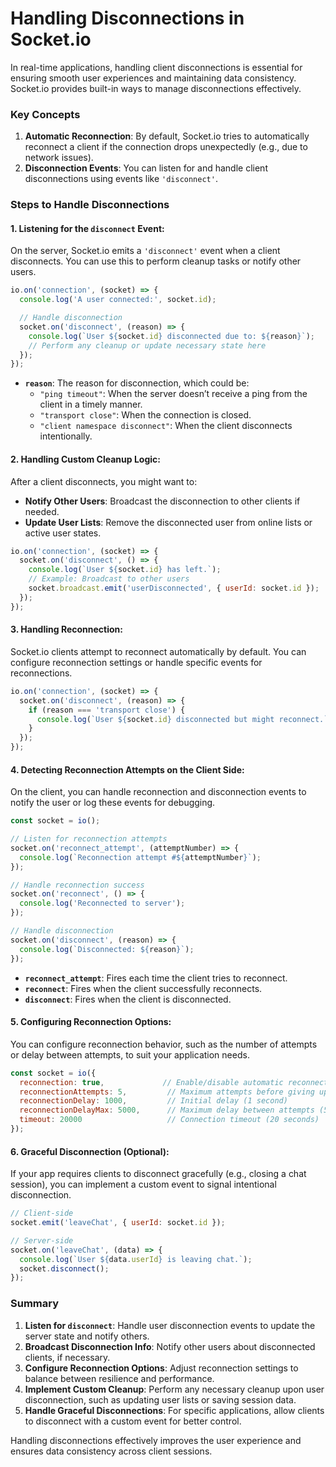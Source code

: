 # **Handling Disconnections in Socket.io**

In real-time applications, handling client disconnections is essential for ensuring smooth user experiences and maintaining data consistency. Socket.io provides built-in ways to manage disconnections effectively.

### Key Concepts

1. **Automatic Reconnection**: By default, Socket.io tries to automatically reconnect a client if the connection drops unexpectedly (e.g., due to network issues).
2. **Disconnection Events**: You can listen for and handle client disconnections using events like `'disconnect'`.

### Steps to Handle Disconnections

#### 1. **Listening for the `disconnect` Event**:
   On the server, Socket.io emits a `'disconnect'` event when a client disconnects. You can use this to perform cleanup tasks or notify other users.

   ```javascript
   io.on('connection', (socket) => {
     console.log('A user connected:', socket.id);

     // Handle disconnection
     socket.on('disconnect', (reason) => {
       console.log(`User ${socket.id} disconnected due to: ${reason}`);
       // Perform any cleanup or update necessary state here
     });
   });
   ```

   - **`reason`**: The reason for disconnection, which could be:
     - `"ping timeout"`: When the server doesn’t receive a ping from the client in a timely manner.
     - `"transport close"`: When the connection is closed.
     - `"client namespace disconnect"`: When the client disconnects intentionally.

#### 2. **Handling Custom Cleanup Logic**:
   After a client disconnects, you might want to:
   - **Notify Other Users**: Broadcast the disconnection to other clients if needed.
   - **Update User Lists**: Remove the disconnected user from online lists or active user states.

   ```javascript
   io.on('connection', (socket) => {
     socket.on('disconnect', () => {
       console.log(`User ${socket.id} has left.`);
       // Example: Broadcast to other users
       socket.broadcast.emit('userDisconnected', { userId: socket.id });
     });
   });
   ```

#### 3. **Handling Reconnection**:
   Socket.io clients attempt to reconnect automatically by default. You can configure reconnection settings or handle specific events for reconnections.

   ```javascript
   io.on('connection', (socket) => {
     socket.on('disconnect', (reason) => {
       if (reason === 'transport close') {
         console.log(`User ${socket.id} disconnected but might reconnect.`);
       }
     });
   });
   ```

#### 4. **Detecting Reconnection Attempts on the Client Side**:
   On the client, you can handle reconnection and disconnection events to notify the user or log these events for debugging.

   ```javascript
   const socket = io();

   // Listen for reconnection attempts
   socket.on('reconnect_attempt', (attemptNumber) => {
     console.log(`Reconnection attempt #${attemptNumber}`);
   });

   // Handle reconnection success
   socket.on('reconnect', () => {
     console.log('Reconnected to server');
   });

   // Handle disconnection
   socket.on('disconnect', (reason) => {
     console.log(`Disconnected: ${reason}`);
   });
   ```

   - **`reconnect_attempt`**: Fires each time the client tries to reconnect.
   - **`reconnect`**: Fires when the client successfully reconnects.
   - **`disconnect`**: Fires when the client is disconnected.

#### 5. **Configuring Reconnection Options**:
   You can configure reconnection behavior, such as the number of attempts or delay between attempts, to suit your application needs.

   ```javascript
   const socket = io({
     reconnection: true,             // Enable/disable automatic reconnection
     reconnectionAttempts: 5,         // Maximum attempts before giving up
     reconnectionDelay: 1000,         // Initial delay (1 second)
     reconnectionDelayMax: 5000,      // Maximum delay between attempts (5 seconds)
     timeout: 20000                   // Connection timeout (20 seconds)
   });
   ```

#### 6. **Graceful Disconnection (Optional)**:
   If your app requires clients to disconnect gracefully (e.g., closing a chat session), you can implement a custom event to signal intentional disconnection.

   ```javascript
   // Client-side
   socket.emit('leaveChat', { userId: socket.id });

   // Server-side
   socket.on('leaveChat', (data) => {
     console.log(`User ${data.userId} is leaving chat.`);
     socket.disconnect();
   });
   ```

### Summary

1. **Listen for `disconnect`**: Handle user disconnection events to update the server state and notify others.
2. **Broadcast Disconnection Info**: Notify other users about disconnected clients, if necessary.
3. **Configure Reconnection Options**: Adjust reconnection settings to balance between resilience and performance.
4. **Implement Custom Cleanup**: Perform any necessary cleanup upon user disconnection, such as updating user lists or saving session data.
5. **Handle Graceful Disconnections**: For specific applications, allow clients to disconnect with a custom event for better control. 

Handling disconnections effectively improves the user experience and ensures data consistency across client sessions.